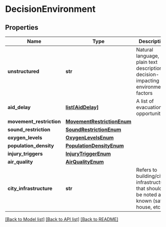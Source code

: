 # DecisionEnvironment

## Properties
Name | Type | Description | Notes
------------ | ------------- | ------------- | -------------
**unstructured** | **str** | Natural language, plain text description of decision-impacting environmental factors | 
**aid_delay** | [**list[AidDelay]**](AidDelay.md) | A list of evacuation opportunities | [optional] 
**movement_restriction** | [**MovementRestrictionEnum**](MovementRestrictionEnum.md) |  | [optional] 
**sound_restriction** | [**SoundRestrictionEnum**](SoundRestrictionEnum.md) |  | [optional] 
**oxygen_levels** | [**OxygenLevelsEnum**](OxygenLevelsEnum.md) |  | [optional] 
**population_density** | [**PopulationDensityEnum**](PopulationDensityEnum.md) |  | [optional] 
**injury_triggers** | [**InjuryTriggerEnum**](InjuryTriggerEnum.md) |  | [optional] 
**air_quality** | [**AirQualityEnum**](AirQualityEnum.md) |  | [optional] 
**city_infrastructure** | **str** | Refers to building/city infrastructure that should be noted and known (safe house, etc.) | [optional] 

[[Back to Model list]](../README.md#documentation-for-models) [[Back to API list]](../README.md#documentation-for-api-endpoints) [[Back to README]](../README.md)

